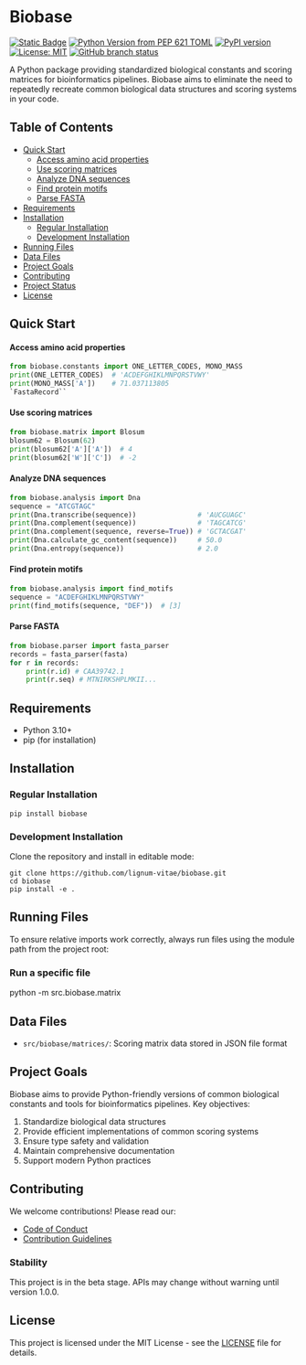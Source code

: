 # Biobase

[![Static Badge](https://img.shields.io/badge/Project_Name-Biobase-blue)](https://github.com/lignum-vitae/biobase)
[![Python Version from PEP 621 TOML](https://img.shields.io/python/required-version-toml?tomlFilePath=https%3A%2F%2Fraw.githubusercontent.com%2Flignum-vitae%2Fbiobase%2Fmain%2Fpyproject.toml)](https://github.com/lignum-vitae/biobase/blob/main/pyproject.toml)
[![PyPI version](https://img.shields.io/pypi/v/biobase.svg)](https://pypi.python.org/pypi/biobase)
[![License: MIT](https://img.shields.io/badge/License-MIT-green.svg)](https://opensource.org/licenses/MIT)
[![GitHub branch status](https://img.shields.io/github/checks-status/lignum-vitae/biobase/main)](https://github.com/lignum-vitae/biobase)

A Python package providing standardized biological constants and scoring matrices
for bioinformatics pipelines.
Biobase aims to eliminate the need to repeatedly recreate common biological data
structures and scoring systems in your code.

## Table of Contents

- [Quick Start](#quick-start)
  - [Access amino acid properties](#access-amino-acid-properties)
  - [Use scoring matrices](#use-scoring-matrices)
  - [Analyze DNA sequences](#analyze-dna-sequences)
  - [Find protein motifs](#find-protein-motifs)
  - [Parse FASTA](#parse-fasta)
- [Requirements](#requirements)
- [Installation](#installation)
  - [Regular Installation](#regular-installation)
  - [Development Installation](#development-installation)
- [Running Files](#running-files)
- [Data Files](#data-files)
- [Project Goals](#project-goals)
- [Contributing](#contributing)
- [Project Status](#project-status)
- [License](#license)

## Quick Start

#### Access amino acid properties

```python
from biobase.constants import ONE_LETTER_CODES, MONO_MASS
print(ONE_LETTER_CODES)  # 'ACDEFGHIKLMNPQRSTVWY'
print(MONO_MASS['A'])    # 71.037113805
`FastaRecord``
```

#### Use scoring matrices

```python
from biobase.matrix import Blosum
blosum62 = Blosum(62)
print(blosum62['A']['A'])  # 4
print(blosum62['W']['C'])  # -2
```

#### Analyze DNA sequences

```python
from biobase.analysis import Dna
sequence = "ATCGTAGC"
print(Dna.transcribe(sequence))               # 'AUCGUAGC'
print(Dna.complement(sequence))               # 'TAGCATCG'
print(Dna.complement(sequence, reverse=True)) # 'GCTACGAT'
print(Dna.calculate_gc_content(sequence))     # 50.0
print(Dna.entropy(sequence))                  # 2.0
```

#### Find protein motifs

```python
from biobase.analysis import find_motifs
sequence = "ACDEFGHIKLMNPQRSTVWY"
print(find_motifs(sequence, "DEF"))  # [3]
```

#### Parse FASTA

```python
from biobase.parser import fasta_parser
records = fasta_parser(fasta)
for r in records:
    print(r.id) # CAA39742.1
    print(r.seq) # MTNIRKSHPLMKII...
```

## Requirements

- Python 3.10+
- pip (for installation)

## Installation

### Regular Installation

`pip install biobase`

### Development Installation

Clone the repository and install in editable mode:

```nginx
git clone https://github.com/lignum-vitae/biobase.git
cd biobase
pip install -e .
```

## Running Files

To ensure relative imports work correctly, always run files using the module path from the project root:

### Run a specific file

python -m src.biobase.matrix

## Data Files

- `src/biobase/matrices/`: Scoring matrix data stored in JSON file format

## Project Goals

Biobase aims to provide Python-friendly versions of common biological constants
and tools for bioinformatics pipelines. Key objectives:

1. Standardize biological data structures
2. Provide efficient implementations of common scoring systems
3. Ensure type safety and validation
4. Maintain comprehensive documentation
5. Support modern Python practices

## Contributing

We welcome contributions! Please read our:
- [Code of Conduct](https://github.com/lignum-vitae/biobase/blob/main/docs/CODE_OF_CONDUCT.md)
- [Contribution Guidelines](https://github.com/lignum-vitae/biobase/blob/main/docs/CONTRIBUTING.md)

### Stability

This project is in the beta stage. APIs may change without warning until version 1.0.0.

## License

This project is licensed under the MIT License - see the [LICENSE](https://github.com/lignum-vitae/biobase/blob/main/LICENSE) file for details.
